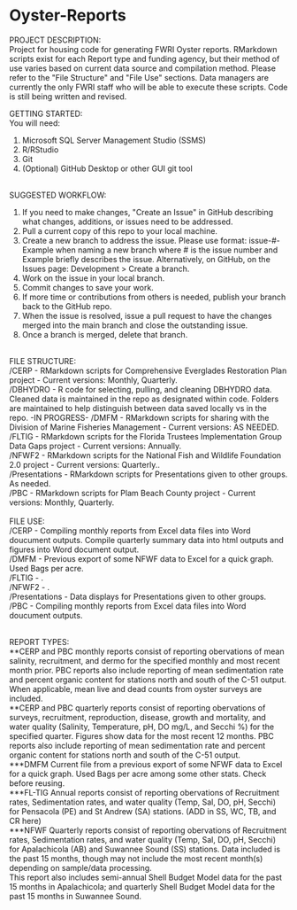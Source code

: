 # Oyster-Reports
PROJECT DESCRIPTION: <br>
Project for housing code for generating FWRI Oyster reports.  RMarkdown scripts exist for each Report type and funding agency, but their method of use varies based on current data source and compilation method. Please refer to the "File Structure" and "File Use" sections. 
Data managers are currently the only FWRI staff who will be able to execute these scripts. Code is still being written and revised.

GETTING STARTED: <br>
You will need:<br> 
1. Microsoft SQL Server Management Studio (SSMS)
2. R/RStudio
3. Git
4. (Optional) GitHub Desktop or other GUI git tool
<br>
SUGGESTED WORKFLOW:

1. If you need to make changes, "Create an Issue" in GitHub describing what changes, additions, or issues need to be addressed.
2. Pull a current copy of this repo to your local machine.
3. Create a new branch to address the issue. Please use format: issue-#-Example when naming a new branch where # is the issue number and Example briefly describes the issue. Alternatively, on GitHub, on the Issues page: Development > Create a branch.
4. Work on the issue in your local branch.
5. Commit changes to save your work.
6. If more time or contributions from others is needed, publish your branch back to the GitHub repo.
7. When the issue is resolved, issue a pull request to have the changes merged into the main branch and close the outstanding issue.
8. Once a branch is merged, delete that branch.
<br> 
FILE STRUCTURE: <br>
/CERP - RMarkdown scripts for Comprehensive Everglades Restoration Plan project - Current versions: Monthly, Quarterly.<br>
/DBHYDRO - R code for selecting, pulling, and cleaning DBHYDRO data. Cleaned data is maintained in the repo as designated within code. Folders are maintained to help distinguish between data saved locally vs in the repo. -IN PROGRESS-
/DMFM - RMarkdown scripts for sharing with the Division of Marine Fisheries Management  - Current versions: AS NEEDED.<br>
/FLTIG - RMarkdown scripts for the Florida Trustees Implementation Group Data Gaps project  - Current versions: Annually.<br>
/NFWF2 - RMarkdown scripts for the National Fish and Wildlife Foundation 2.0 project - Current versions: Quarterly..<br>
/Presentations - RMarkdown scripts for Presentations given to other groups. As needed. <br>
/PBC - RMarkdown scripts for Plam Beach County project - Current versions: Monthly, Quarterly.<br>
<br>
FILE USE:<br>
/CERP - Compiling monthly reports from Excel data files into Word doucument outputs. Compile quarterly summary data into html outputs and figures into Word document output.<br>
/DMFM - Previous export of some NFWF data to Excel for a quick graph. Used Bags per acre.<br>
/FLTIG - .<br>
/NFWF2 - .<br>
/Presentations - Data displays for Presentations given to other groups. <br>
/PBC - Compiling monthly reports from Excel data files into Word doucument outputs.<br>
<br>

REPORT TYPES: <br>
**CERP and PBC monthly reports consist of reporting obervations of mean salinity, recruitment, and dermo for the specified monthly and most recent month prior. PBC reports also include reporting of mean sedimentation rate and percent organic content for stations north and south of the C-51 output. When applicable, mean live and dead counts from oyster surveys are included. <br>
**CERP and PBC quarterly reports consist of reporting obervations of surveys, recruitment, reproduction, disease, growth and mortality, and water quality (Salinity, Temperature, pH, DO mg/L, and Secchi %) for the specified quarter. Figures show data for the most recent 12 months. PBC reports also include reporting of mean sedimentation rate and percent organic content for stations north and south of the C-51 output. <br>
***DMFM Current file from a previous export of some NFWF data to Excel for a quick graph. Used Bags per acre among some other stats. Check before reusing. <br>
***FL-TIG Annual reports consist of reporting obervations of Recruitment rates, Sedimentation rates, and water quality (Temp, Sal, DO, pH, Secchi) for Pensacola (PE) and St Andrew (SA) stations. (ADD in SS, WC, TB, and CR here) <br>
***NFWF Quarterly reports consist of reporting obervations of Recruitment rates, Sedimentation rates, and water quality (Temp, Sal, DO, pH, Secchi) for Apalachicola (AB) and Suwannee Sound (SS) stations. Data included is the past 15 months, though may not include the most recent month(s) depending on sample/data processing. <br>
This report also includes semi-annual Shell Budget Model data for the past 15 months in Apalachicola; and quarterly Shell Budget Model data for the past 15 months in Suwannee Sound. <br>


